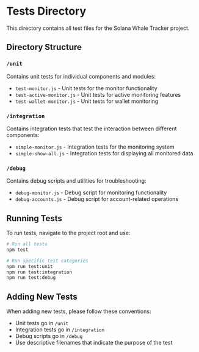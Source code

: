 # Tests Directory

This directory contains all test files for the Solana Whale Tracker project.

## Directory Structure

### `/unit`
Contains unit tests for individual components and modules:
- `test-monitor.js` - Unit tests for the monitor functionality
- `test-active-monitor.js` - Unit tests for active monitoring features
- `test-wallet-monitor.js` - Unit tests for wallet monitoring

### `/integration`
Contains integration tests that test the interaction between different components:
- `simple-monitor.js` - Integration tests for the monitoring system
- `simple-show-all.js` - Integration tests for displaying all monitored data

### `/debug`
Contains debug scripts and utilities for troubleshooting:
- `debug-monitor.js` - Debug script for monitoring functionality
- `debug-accounts.js` - Debug script for account-related operations

## Running Tests

To run tests, navigate to the project root and use:

```bash
# Run all tests
npm test

# Run specific test categories
npm run test:unit
npm run test:integration
npm run test:debug
```

## Adding New Tests

When adding new tests, please follow these conventions:
- Unit tests go in `/unit`
- Integration tests go in `/integration`
- Debug scripts go in `/debug`
- Use descriptive filenames that indicate the purpose of the test 